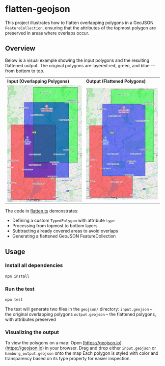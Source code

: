 # flatten-geojson
This project illustrates how to flatten overlapping polygons in a GeoJSON `FeatureCollection`,
ensuring that the attributes of the topmost polygon are preserved in areas where overlaps occur.

## Overview
Below is a visual example showing the input polygons and the resulting flattened output.
The original polygons are layered red, green, and blue — from bottom to top.

<table>
  <tr>
    <td><strong>Input (Overlapping Polygons)</strong></td>
    <td><strong>Output (Flattened Polygons)</strong></td>
  </tr>
  <tr>
    <td><img src="./docs/overlapping.png" alt="Overlapping polygons" width="400"/></td>
    <td><img src="./docs/flattened.png" alt="Flattened polygons" width="400"/></td>
  </tr>
</table>

The code in [flatten.ts](/src/flatten.ts) demonstrates:
- Defining a custom `TypedPolygon` with attribute `type`
- Processing from topmost to bottom layers
- Subtracting already covered areas to avoid overlaps
- Generating a flattened GeoJSON FeatureCollection

## Usage

### Install all dependencies
```bash
npm install
```

### Run the test
```bash
npm test
```
The test will generate two files in the `geojson/` directory:
`input.geojson` – the original overlapping polygons
`output.geojson` – the flattened polygons, with attributes preserved

### Visualizing the output
To view the polygons on a map:
Open [https://geojson.io](https://geojson.io) in your browser.
Drag and drop either `input.geojson` or `hamburg_output.geojson` onto the map
Each polygon is styled with color and transparency based on its type property for easier inspection.
